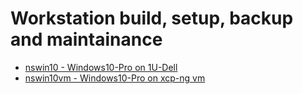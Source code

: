 # Workstation build, setup, backup and maintainance

- [nswin10 - Windows10-Pro on 1U-Dell](./nswin10.md)
- [nswin10vm - Windows10-Pro on xcp-ng vm](./nswin10vm.md)
